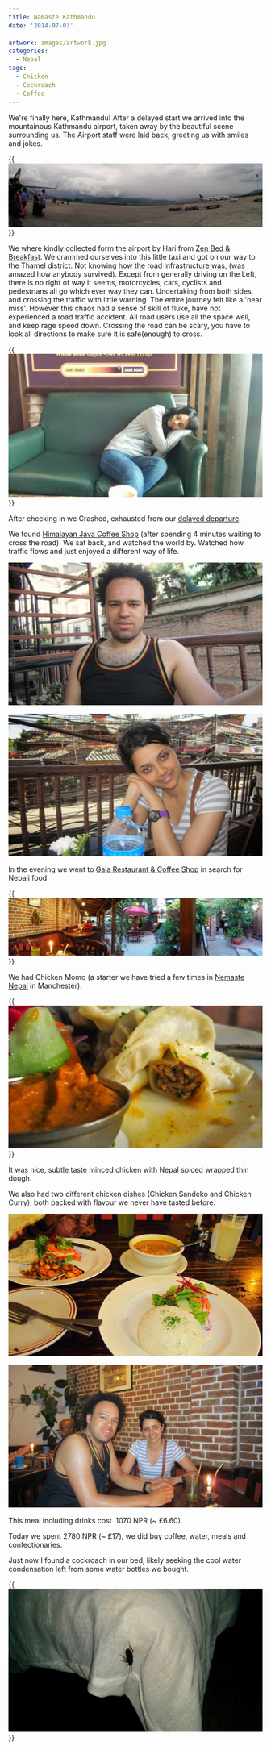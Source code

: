 ```yaml
---
title: Namaste Kathmandu
date: '2014-07-03'

artwork: images/artwork.jpg
categories:
  - Nepal
tags:
  - Chicken
  - Cockroach
  - Coffee
---
```


We're finally here, Kathmandu! After a delayed start we arrived into the mountainous Kathmandu airport, taken away by the beautiful scene surrounding us. The Airport staff were laid back, greeting us with smiles and jokes.

{{<img src="images/BrnMgboCYAEKwJv.jpg" title="Kathmandu Airfield with Beautiful Mountainous Background">}}

We where kindly collected form the airport by Hari from [Zen Bed & Breakfast](https://www.tripadvisor.co.uk/Hotel_Review-g293890-d5820384-Reviews-Zen_Bed_Breakfast-Kathmandu_Kathmandu_Valley_Bagmati_Zone_Central_Region.html). We crammed ourselves into this little taxi and got on our way to the Thamel district. Not knowing how the road infrastructure was, (was amazed how anybody survived). Except from generally driving on the Left, there is no right of way it seems, motorcycles, cars, cyclists and pedestrians all go which ever way they can. Undertaking from both sides, and crossing the traffic with little warning. The entire journey felt like a 'near miss'. However this chaos had a sense of skill of fluke, have not experienced a road traffic accident. All road users use all the space well, and keep rage speed down. Crossing the road can be scary, you have to look all directions to make sure it is safe(enough) to cross.

{{<img src="images/Sleepy-Kim-1024x576.jpg" title="Kim exhausted from all flight delays, taking a nap in New Delhi Airport">}}

After checking in we Crashed, exhausted from our [delayed departure](posts/2014-07/delayed/ "delayed…").

We found [Himalayan Java Coffee Shop](https://www.tripadvisor.co.uk/Restaurant_Review-g293890-d1846797-Reviews-Himalayan_Java_Coffee-Kathmandu_Kathmandu_Valley_Bagmati_Zone_Central_Region.html) (after spending 4 minutes waiting to cross the road). We sat back, and watched the world by. Watched how traffic flows and just enjoyed a different way of life.

![](images/Kyle-at-Java-1024x575.jpg)

![](images/Kim-at-Java-1024x575.jpg)

In the evening we went to [Gaia Restaurant & Coffee Shop](https://www.tripadvisor.co.uk/Restaurant_Review-g293890-d1988042-Reviews-Gaia_Restaurant_Coffee_Shop-Kathmandu_Kathmandu_Valley_Bagmati_Zone_Central_Regio.html) in search for Nepali food.

{{<img src="images/PANO_20140703_190400-1024x234.jpg" title="Gaia Restaurant & Coffee Shop">}}

We had Chicken Momo (a starter we have tried a few times in [Nemaste Nepal](https://www.tripadvisor.co.uk/Restaurant_Review-g187069-d782333-Reviews-Namaste_Nepal-Manchester_Greater_Manchester_England.html) in Manchester).

{{<img src="images/Chicken-Momo-1024x575.jpg" title="Chicken Momo">}}

It was nice, subtle taste minced chicken with Nepal spiced wrapped thin dough.

We also had two different chicken dishes (Chicken Sandeko and Chicken Curry), both packed with flavour we never have tasted before.

![](images/IMG_1705-1024x575.jpg)

![](images/IMG_1709-1024x575.jpg)

This meal including drinks cost  1070 NPR (~ £6.60).

Today we spent 2780 NPR (~ £17), we did buy coffee, water, meals and confectionaries.

Just now I found a cockroach in our bed, likely seeking the cool water condensation left from some water bottles we bought.

{{<img src="images/IMG_20140703_221143-1024x576.jpg" title="Cockroach the size of your thumb">}}

